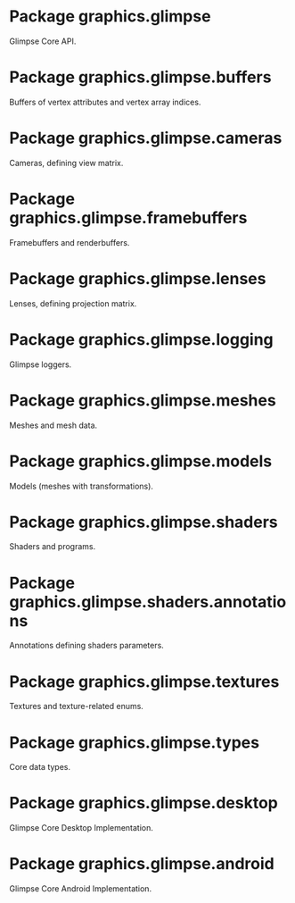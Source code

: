 # Package graphics.glimpse

Glimpse Core API.

# Package graphics.glimpse.buffers

Buffers of vertex attributes and vertex array indices.

# Package graphics.glimpse.cameras

Cameras, defining view matrix.

# Package graphics.glimpse.framebuffers

Framebuffers and renderbuffers.

# Package graphics.glimpse.lenses

Lenses, defining projection matrix.

# Package graphics.glimpse.logging

Glimpse loggers.

# Package graphics.glimpse.meshes

Meshes and mesh data.

# Package graphics.glimpse.models

Models (meshes with transformations).

# Package graphics.glimpse.shaders

Shaders and programs.

# Package graphics.glimpse.shaders.annotations

Annotations defining shaders parameters.

# Package graphics.glimpse.textures

Textures and texture-related enums.

# Package graphics.glimpse.types

Core data types.

# Package graphics.glimpse.desktop

Glimpse Core Desktop Implementation.

# Package graphics.glimpse.android

Glimpse Core Android Implementation.
